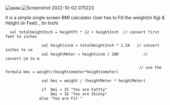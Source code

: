 ![aaaa](https://user-images.githubusercontent.com/87789759/193435157-b39991ff-232c-462f-972b-10560b13f88c.jpg) ![Screenshot 2022-10-02 075223](https://user-images.githubusercontent.com/87789759/193435130-a4032efb-c5fb-4995-a945-67be360d8b08.jpg)



It is a simple single screen BMI calculator 
User has to Fill the weight(in Kg)  & Height (in Feet) , (in Inch)

      val totalHeightInch = heightFt * 12 + heightInch  // convert first feet to inches

                    val heightincm = totalHeightInch * 2.54   // convert inches to cm
                    val heightMeter = heightincm / 100           // convert cm to m 

                                                               // use the formula bmi = weight/(heightinmeter*heightinmeter)

                    val bmi = weight / (heightMeter * heightMeter)
                    
                    if  bmi > 25 "You are Fattty"
                        bmi < 18 "You are Skinny"
                   else "You are Fit "
                   
                   
                         
                   
                        
